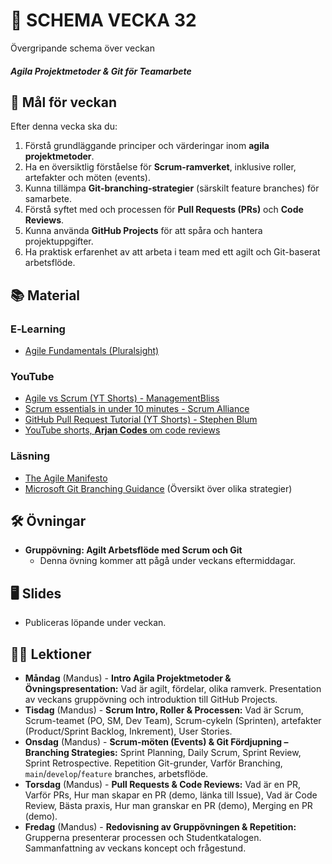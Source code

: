 # 📅 SCHEMA VECKA 32

Övergripande schema över veckan

##### Agila Projektmetoder & Git för Teamarbete

## 🎯 Mål för veckan

Efter denna vecka ska du:
1.  Förstå grundläggande principer och värderingar inom **agila projektmetoder**.
2.  Ha en översiktlig förståelse för **Scrum-ramverket**, inklusive roller, artefakter och möten (events).
3.  Kunna tillämpa **Git-branching-strategier** (särskilt feature branches) för samarbete.
4.  Förstå syftet med och processen för **Pull Requests (PRs)** och **Code Reviews**.
5.  Kunna använda **GitHub Projects** för att spåra och hantera projektuppgifter.
6.  Ha praktisk erfarenhet av att arbeta i team med ett agilt och Git-baserat arbetsflöde.

## 📚 Material

### E‑Learning
* [Agile Fundamentals (Pluralsight)](https://app.pluralsight.com/library/courses/agile-fundamentals/table-of-contents)

### YouTube
* [Agile vs Scrum (YT Shorts) - ManagementBliss](https://youtube.com/shorts/I_2z_WQB6X0?si=uqOVyZ40EUc-XHnH)
* [Scrum essentials in under 10 minutes - Scrum Alliance](https://youtu.be/RtQ3tpq-RuE?si=voVwnIJUVUOJqHJY)
* [GitHub Pull Request Tutorial (YT Shorts) - Stephen Blum](https://youtu.be/PzVuI2F4v8U?si=z00YeKn9y1GJYTIw)
* [YouTube shorts, **Arjan Codes** om code reviews](https://youtube.com/shorts/ERhsRclHva8?si=wWx1jP5R96hPU83k)

### Läsning
* [The Agile Manifesto](https://agilemanifesto.org/iso/sv/manifesto.html)
* [Microsoft Git Branching Guidance](https://learn.microsoft.com/en-us/azure/devops/repos/git/git-branching-guidance?view=azure-devops) (Översikt över olika strategier)

## 🛠️ Övningar
* **Gruppövning: Agilt Arbetsflöde med Scrum och Git**
  * Denna övning kommer att pågå under veckans eftermiddagar.

## 🖥️ Slides
* Publiceras löpande under veckan.

## 🧑‍🏫 Lektioner

* **Måndag** (Mandus) - **Intro Agila Projektmetoder & Övningspresentation:** Vad är agilt, fördelar, olika ramverk. Presentation av veckans gruppövning och introduktion till GitHub Projects.
* **Tisdag** (Mandus) - **Scrum Intro, Roller & Processen:** Vad är Scrum, Scrum-teamet (PO, SM, Dev Team), Scrum-cykeln (Sprinten), artefakter (Product/Sprint Backlog, Inkrement), User Stories.
* **Onsdag** (Mandus) - **Scrum-möten (Events) & Git Fördjupning – Branching Strategies:** Sprint Planning, Daily Scrum, Sprint Review, Sprint Retrospective. Repetition Git-grunder, Varför Branching, `main`/`develop`/`feature` branches, arbetsflöde.
* **Torsdag** (Mandus) - **Pull Requests & Code Reviews:** Vad är en PR, Varför PRs, Hur man skapar en PR (demo, länka till Issue), Vad är Code Review, Bästa praxis, Hur man granskar en PR (demo), Merging en PR (demo).
* **Fredag** (Mandus) - **Redovisning av Gruppövningen & Repetition:** Grupperna presenterar processen och Studentkatalogen. Sammanfattning av veckans koncept och frågestund.
